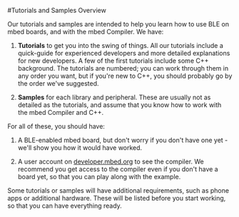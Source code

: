 #Tutorials and Samples Overview

Our tutorials and samples are intended to help you learn how to use BLE on mbed boards, and with the mbed Compiler. We have:

1. **Tutorials** to get you into the swing of things. All our tutorials include a quick-guide for experienced developers and more detailed explanations for new developers. A few of the first tutorials include some C++ background. The tutorials are numbered; you can work through them in any order you want, but if you're new to C++, you should probably go by the order we've suggested.

2. **Samples** for each library and peripheral. These are usually not as detailed as the tutorials, and assume that you know how to work with the mbed Compiler and C++.

For all of these, you should have:

1. A BLE-enabled mbed board, but don't worry if you don't have one yet - we'll show you how it would have worked.

2. A user account on [developer.mbed.org](developer.mbed.org) to see the compiler. We recommend you get access to the compiler even if you don't have a board yet, so that you can play along with the example.

Some tutorials or samples will have additional requirements, such as phone apps or additional hardware. These will be listed before you start working, so that you can have everything ready.